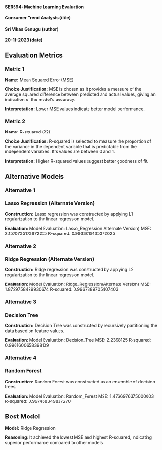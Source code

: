 #### SER594: Machine Learning Evaluation

#### Consumer Trend Analysis (title)

#### Sri Vikas Ganugu (author)

#### 20-11-2023 (date)

## Evaluation Metrics

### Metric 1

**Name:** Mean Squared Error (MSE)

**Choice Justification:** MSE is chosen as it provides a measure of the average squared difference between predicted and actual values, giving an indication of the model's accuracy.

**Interpretation:** Lower MSE values indicate better model performance.

### Metric 2

**Name:** R-squared (R2)

**Choice Justification:** R-squared is selected to measure the proportion of the variance in the dependent variable that is predictable from the independent variables. It's values are between 0 and 1.

**Interpretation:** Higher R-squared values suggest better goodness of fit.

## Alternative Models

### Alternative 1

### Lasso Regression (Alternate Version)

**Construction:** Lasso regression was constructed by applying L1 regularization to the linear regression model.

**Evaluation:**
Model Evaluation: Lasso_Regression(Alternate Version)
MSE: 2.1570735173872255
R-squared: 0.9963019135372025

### Alternative 2

### Ridge Regression (Alternate Version)

**Construction:** Ridge regression was constructed by applying L2 regularization to the linear regression model.

**Evaluation:**
Model Evaluation: Ridge_Regression(Alternate Version)
MSE: 1.8729758429930674
R-squared: 0.9967889705407403

### Alternative 3

### Decision Tree

**Construction:** Decision Tree was constructed by recursively partitioning the data based on feature values.

**Evaluation:**
Model Evaluation: Decision_Tree
MSE: 2.2398125
R-squared: 0.9961600658398109

### Alternative 4

### Random Forest

**Construction:** Random Forest was constructed as an ensemble of decision trees.

**Evaluation:**
Model Evaluation: Random_Forest
MSE: 1.4766976375000003
R-squared: 0.997468349827270

## Best Model

**Model:** Ridge Regression

**Reasoning:** It achieved the lowest MSE and highest R-squared, indicating superior performance compared to other models.
